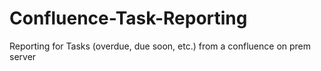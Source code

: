 # Confluence-Task-Reporting
Reporting for Tasks (overdue, due soon, etc.) from a confluence on prem server
